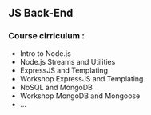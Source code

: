 ## JS Back-End

### Course cirriculum :

- Intro to Node.js
- Node.js Streams and Utilities
- ExpressJS and Templating
- Workshop ExpressJS and Templating
- NoSQL and MongoDB
- Workshop MongoDB and Mongoose
- ...
